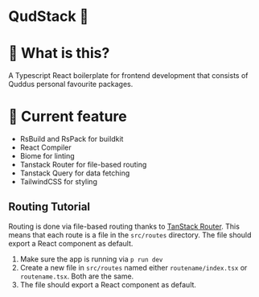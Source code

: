 QudStack 🫦
===========

🤨 What is this?
================

A Typescript React boilerplate for frontend development that consists of Quddus personal favourite packages.

🔧 Current feature
==================

-	RsBuild and RsPack for buildkit
-	React Compiler
-	Biome for linting
-	Tanstack Router for file-based routing
-	Tanstack Query for data fetching
-	TailwindCSS for styling

Routing Tutorial
----------------

Routing is done via file-based routing thanks to [TanStack Router](https://tanstack.com/router/latest). This means that each route is a file in the `src/routes` directory. The file should export a React component as default.

1.	Make sure the app is running via `p run dev`
2.	Create a new file in `src/routes` named either `routename/index.tsx` or `routename.tsx`. Both are the same.
3.	The file should export a React component as default.
